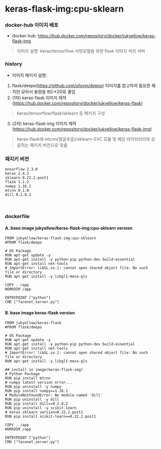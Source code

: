 # keras-flask-img:cpu-sklearn

### docker-hub 이미지 배포  
- docker-hub: https://hub.docker.com/repository/docker/jukyellow/keras-flask-img  
> 이미지 설명: keras/tensorflow 서빙모델을 위한 flask 이미지 처리 서버  

### history  
- 이미지 패키지 설명:  
1. flask/deepo(https://github.com/ufoym/deepo) 이미지를 참고하여 필요한 패지만 모아서 용량을 8G->2G로 줄임  
2. (1차) keras-flask 이미지 제작(https://hub.docker.com/repository/docker/jukyellow/keras-flask)  
> keras/tensorflow/flask/sklearn 등 패키지 구성  
3. (2차) keras-flask-img 이미지 제작(https://hub.docker.com/repository/docker/jukyellow/keras-flask-img)  
> keras-flask에 mtcnn(얼굴추출)/sklearn-SVC 모듈 및 해당 라이브러리와 상응하는 패키지 버전으로 맞춤  

### 패지키 버전
```
ensorflow 2.3.0
keras 2.4.3
sklearn 0.22.2.post1
flask 1.1.2
numpy 1.16.1
mtcnn 0.1.0
dill 0.2.8.2
```
<br>

### dockerfile 
#### A. base image jukyellow/keras-flask-img:cpu-sklearn version
```
FROM jukyellow/keras-flask-img:cpu-sklearn
#FROM flask/deepo

# OS Package
RUN apt-get update -y
RUN apt-get install -y python-pip python-dev build-essential
RUN apt-get install net-tools
# ImportError: libGL.so.1: cannot open shared object file: No such file or directory
RUN apt-get install -y libgl1-mesa-glx

COPY . /app
WORKDIR /app

ENTRYPOINT ["python"]
CMD ["facenet_server.py"]
```

#### B. base image keras-flask version
```
FROM jukyellow/keras-flask
#FROM flask/deepo

# OS Package
RUN apt-get update -y
RUN apt-get install -y python-pip python-dev build-essential
RUN apt-get install net-tools
# ImportError: libGL.so.1: cannot open shared object file: No such file or directory
RUN apt-get install -y libgl1-mesa-glx

## install in image(keras-flask-img)
# Python Package
RUN pip install mtcnn
# numpy latest version error...
RUN pip uninstall -y numpy
RUN pip install numpy==1.16.1
# ModuleNotFoundError: No module named 'dill'
RUN pip uninstall -y dill
RUN pip install dill==0.2.8.2
RUN pip uninstall -y scikit-learn
# keras sklearn version=0.22.2.post1
RUN pip install scikit-learn==0.22.2.post1

COPY . /app
WORKDIR /app

ENTRYPOINT ["python"]
CMD ["facenet_server.py"]
```
